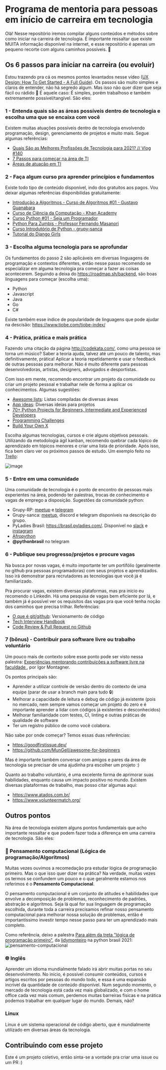 # Programa de mentoria para pessoas em início de carreira em tecnologia

Olá! Nesse repositório iremos compilar alguns conteúdos e métodos sobre como iniciar na carreira de tecnologia. É importante ressaltar que existe MUITA informação disponível na internet, e esse repositório é apenas um pequeno recorte com alguns caminhos possíveis. 🌈

## Os 6 passos para iniciar na carreira (ou evoluir)

Estou trazendo pra cá os mesmos pontos levantados nesse vídeo ([UX Design: How To Get Started - A Full Guide](https://www.youtube.com/watch?v=t0aCoqXKFOU)). Os passos são muito simples e claros de entender, não há segredo algum. Mas isso não quer dizer que seja fácil ou rádido 😬 É aquele caso: É simples, porém trabalhoso e também extremamente possível/tangível. São eles:

### 1 - Entenda quais são as áreas possíveis dentro de tecnologia e escolha uma que se encaixa com você

Existem muitas atuações possíveis dentro de tecnologia envolvendo programação, design, gerenciamento de projetos e muito mais. Segue algumas referências:
- [Quais São as Melhores Profissões de Tecnologia para 2021? // Vlog #140](https://www.youtube.com/watch?v=AycZPxzTo90&ab_channel=C%C3%B3digoFonteTVC%C3%B3digoFonteTV)
- [7 Passos para começar na área de TI](https://www.youtube.com/watch?v=UfuSVItLKEk&ab_channel=OBrunoGermano)
- [Áreas de atuação em TI](https://www.youtube.com/watch?v=quSLB3dz-OM&ab_channel=CanalTI)

### 2 - Faça algum curso pra aprender princípios e fundamentos

Existe todo tipo de conteúdo disponível, indo dos gratuitos aos pagos. Vou deixar algumas referências disponibilidas gratuitamente:
- [Introdução a Algoritmos - Curso de Algoritmos #01 - Gustavo Guanabara](https://www.youtube.com/watch?v=8mei6uVttho&list=PLHz_AreHm4dmSj0MHol_aoNYCSGFqvfXV&ab_channel=CursoemV%C3%ADdeo)
- [Curso de Ciência da Computação - Khan Academy](https://pt.khanacademy.org/computing/computer-science)
- [Curso Python #01 - Seja um Programador](https://www.youtube.com/watch?v=S9uPNppGsGo&list=PLvE-ZAFRgX8hnECDn1v9HNTI71veL3oW0&ab_channel=CursoemV%C3%ADdeoCursoemV%C3%ADdeoVerificado)
- [Python Para Zumbis - Professor Fernando Masanori](https://www.youtube.com/playlist?list=PLUukMN0DTKCtbzhbYe2jdF4cr8MOWClXc)
- [Curso Introdutório de Python - grupy-sanca](http://curso.grupysanca.com.br/pt/latest/)
- [Tutorial do Django Girls](https://tutorial.djangogirls.org/pt/)


### 3 - Escolha alguma tecnologia para se aprofundar

Os fundamentos do passo 2 são aplicáveis em diversas linguagens de programação e contextos diferentes, então nesse passo recomendo se especializar em alguma tecnologia pra começar a fazer as coisas acontecerem. Seguindo a deixa do https://roadmap.sh/backend, são boas linguagens para começar (escolha uma):
- Python
- Javascript
- Java
- Go
- C#

Existe também esse índice de popularidade de linguagens que pode ajudar na descisão: https://www.tiobe.com/tiobe-index/

### 4 - Prática, prática e mais prática

Fazendo uma citação da página http://codekata.com/, como uma pessoa se torna um músico? Saber a teoria ajuda, talvez até um pouco de talento, mas definitivamente,  prática! Aplicar a teoria repetidamente e usar o feedback de outras pessoas para melhorar. Não é muito diferente para pessoas desenvolvedoras, artistas, designers, advogados e desportistas.

Com isso em mente, recomendo encontrar um projeto da comunidade ou criar um projeto pessoal e trabalhar nele de forma a aplicar os conhecimentos. Algumas sugestões:
- [Awesome lists](https://github.com/topics/awesome): Listas compiladas de diversas áreas
- [App ideas](https://github.com/florinpop17/app-ideas): Diversas ideias para projetos
- [70+ Python Projects for Beginners, Intermediate and Experienced Developers](https://www.theinsaneapp.com/2021/06/list-of-python-projects-with-source-code-and-tutorials.html)
- [Programming Challenges](https://github.com/michelbernardods/programming-challenges)
- [Build Your Own X](https://github.com/danistefanovic/build-your-own-x)

Escolha algumas tecnologias, cursos e crie alguns objetivos pessoais. Utilizando da metodologia ágil kanban, recomendo quebrar cada tópico de aprendizado em tópicos menores e criar uma lista de prioridade. Após isso, fica bem claro ver os próximos passos de estudo. Um exemplo feito no [Trello](https://trello.com/):

![image](https://user-images.githubusercontent.com/9268203/119709584-c0ab6680-be33-11eb-818e-6c22c4fc2bb5.png)

### 5 - Entre em uma comunidade 

Uma comunidade de tecnologia é o ponto de encontro de pessoas mais experientes na área, podendo ter palestras, trocas de conhecimento e vagas de emprego a disposição. Sugestões da comunidade python:
- Grupy-RP: [meetup](https://www.meetup.com/grupy-rp/) e [telegram](https://t.me/joinchat/TC69G3vQgjTlxm6f)
- Grupy-sanca: [meetup](https://www.meetup.com/grupy-sanca/), discord e telegram disponíveis na descrição do grupo.
- PyLadies Brasil: https://brasil.pyladies.com/. Disponível no [slack](https://slackin.pyladies.com/) e [instagram](https://www.instagram.com/pyladiesbrasil/)
- [Afropython](https://afropython.org/)
- **@pythonbrasil** no telegram

### 6 - Publique seu progresso/projetos e procure vagas 

Na busca por novas vagas, é muito importante ter um portifólio (geralmente no github pra pessoas programadoras) com seus projetos e aprendizados. Isso irá demonstrar para recrutadores as tecnologias que você já é familiarizado. 

Pra procurar vagas, existem diversas plataformas, mas pra início eu recomendo o Linkedin. Há uma pesquisa de vagas bem eficiente por lá, e também já é possível ver os requisitos das vagas pra que você tenha noção dos caminhos que precisa trilhar. Referências:
- [O que é git/github](https://www.youtube.com/watch?v=ZDo_f3ZibFA&ab_channel=OBrunoGermanoOBrunoGermano): Versionamento de código
- [Tech Interview Handbook](https://github.com/yangshun/tech-interview-handbook)
- [Code Review & Pull Request no Github](https://www.youtube.com/watch?v=MpsNF-EyytQ)

### 7 (bônus) - Contribuir para software livre ou trabalho voluntário

Um pouco mais de contexto sobre esse ponto pode ser visto nessa palestra: [Experiências mentorando contribuições a software livre na faculdade
](https://youtu.be/PUsjycX4XR0?t=302), por Igor Montagner.

Os pontos principais são:
- Aprender a utilizar controle de versão dentro do contexto de uma equipe (parar de usar a branch main para tudo 🔒)
- Melhorar a capacidade de leitura e debug de código já existente (pois no mercado, nem sempre vamos começar um projeto do zero e é importante aprender a lidar com códigos já existentes e desconhecidos)
- Melhorar familiaridade com testes, CI, linting e outras práticas de qualidade de software
- Ter um registro público de como você colabora.

Não sabe por onde começar? Temos essas duas referências:
- https://goodfirstissue.dev/
- https://github.com/MunGell/awesome-for-beginners

Mas é importante também conversar com amigos e pares da área de tecnologia se precisar de uma ajudinha pra escolher um projeto :)

Quanto ao trabalho voluntário, é uma excelente forma de aprimorar suas habilidades, enquanto causa um impacto positivo no mundo. Existem diversas plataformas de trabalho, mas posso citar algumas aqui:
- https://www.atados.com.br/
- https://www.volunteermatch.org/

## Outros pontos

Na área de tecnologia existem alguns pontos fundamentais que acho importante ressaltar e que podem fazer toda a diferença em uma carreira de tecnologia. São eles:

### 🤖 Pensamento computacional (Lógica de programação/Algoritmos)
Muitas vezes ouvimos a recomedação pra estudar lógica de programação primeiro. Mas o que isso quer dizer na prática? Na verdade, muitas vezes os termos se confundem um pouco e o que geralmente estamos nos referimos é o **Pensamento Computacional**.

O pensamento computacional é um conjunto de atitudes e habilidades que envolve a decomposição de problemas, reconhecimento de padrões, abstração e algoritmos.
Seja lá qual for sua linguagem de programação escolhida, durante toda a carreira precisamos refinar nosso pensamento computacional para melhorar nossa solução de problemas, então é importantíssimo investir tempo nesse passo para ter um aprendizado mais completo. 

Como referência, deixo a palestra [Para além da treta "lógica de programação primeiro"](https://youtu.be/2jcvSbm1vNw?t=4238), da [lidymonteiro](https://github.com/lidymonteiro) na python brasil 2021:
![pensamento-computacional](https://user-images.githubusercontent.com/9268203/138563927-f9119c58-d103-4f40-ab12-d7c4e0af97d9.png)

### 🌐 Inglês

Aprender um idioma mundialmente falado irá abrir muitas portas no seu desenvolvimento. No início, é possível consumir conteúdos, cursos e artigos escritos por pessoas do mundo todo, e essa é uma expansão incrível da quantidade de conteúdo disponível. Num segundo momento, o mercado de tecnologia está cada vez mais globalizado, e com o home office cada vez mais comum, perdemos muitas barreiras físicas e na prática podemos trabalhar em qualquer lugar do mundo. Demais, não?
### Linux

Linux é um sistema operacional de código aberto, que é mundialmente utilizado em diversas áreas da tecnologia. 

 
## Contribuindo com esse projeto

Este é um projeto coletivo, então sinta-se a vontade pra criar uma issue ou um PR :) 
